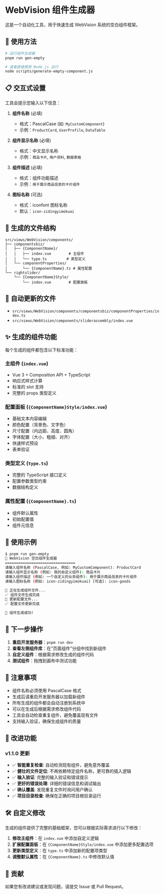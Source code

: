 # WebVision 组件生成器

这是一个自动化工具，用于快速生成 WebVision 系统的空白组件框架。

## 🚀 使用方法

```bash
# 运行组件生成器
pnpm run gen-empty

# 或者直接使用 Node.js 运行
node scripts/generate-empty-component.js
```

## 📋 交互式设置

工具会提示您输入以下信息：

1. **组件名称** (必填)

   - 格式：PascalCase (如: `MyCustomComponent`)
   - 示例：`ProductCard`, `UserProfile`, `DataTable`

2. **组件显示名称** (必填)

   - 格式：中文显示名称
   - 示例：`商品卡片`, `用户资料`, `数据表格`

3. **组件描述** (必填)

   - 格式：组件功能描述
   - 示例：`用于展示商品信息的卡片组件`

4. **图标名称** (可选)
   - 格式：iconfont 图标名称
   - 默认：`icon-zidingyimokuai`

## 📁 生成的文件结构

```
src/views/WebVision/components/
├── componentsbiz/
│   ├── {ComponentName}/
│   │   ├── index.vue        # 主组件
│   │   └── type.ts         # 类型定义
│   └── componentProperties/
│       └── {ComponentName}.ts # 属性配置
└── rightslider/
    └── {ComponentName}Style/
        └── index.vue        # 配置面板
```

## 🔧 自动更新的文件

- `src/views/WebVision/components/componentsbiz/componentProperties/index.ts`
- `src/views/WebVision/components/sliderassembly/index.vue`

## ✨ 生成的组件功能

每个生成的组件都包含以下标准功能：

### 主组件 (`index.vue`)

- Vue 3 + Composition API + TypeScript
- 响应式样式计算
- 标准的 slot 支持
- 完整的 props 类型定义

### 配置面板 (`{ComponentName}Style/index.vue`)

- 基础文本内容编辑
- 颜色配置（背景色、文字色）
- 尺寸配置（内边距、高度、圆角）
- 字体配置（大小、粗细、对齐）
- 快速样式预设
- 表单验证

### 类型定义 (`type.ts`)

- 完整的 TypeScript 接口定义
- 配置参数类型约束
- 数据结构定义

### 属性配置 (`{ComponentName}.ts`)

- 组件默认属性
- 初始配置值
- 组件元信息

## 📝 使用示例

```bash
$ pnpm run gen-empty
🚀 WebVision 空白组件生成器
================================
请输入组件名称 (PascalCase, 例如: MyCustomComponent): ProductCard
请输入组件显示名称 (例如: 我的自定义组件): 商品卡片
请输入组件描述 (例如: 一个自定义的业务组件): 用于展示商品信息的卡片组件
请输入图标名称 (例如: icon-zidingyimokuai) [可选]: icon-goods

🔧 正在生成组件文件...
✅ 组件文件生成完成
🔄 更新配置文件...
✅ 配置文件更新完成

🎉 组件生成成功!
```

## 🔄 下一步操作

1. **重启开发服务器**：`pnpm run dev`
2. **查看左侧组件库**：在"页面组件"分组中找到新组件
3. **自定义组件**：根据需求修改生成的组件代码
4. **测试组件**：拖拽到画布中测试功能

## 📄 注意事项

- 组件名称必须使用 PascalCase 格式
- 生成后请重启开发服务器以加载新组件
- 所有生成的组件都会自动注册到系统中
- 可以在生成后根据需求修改组件代码
- 工具会自动检查重复组件，避免覆盖现有文件
- 支持输入验证，确保生成组件的质量

## 🔧 改进功能

### v1.1.0 更新

- ✅ **智能重复检查**: 自动检测现有组件，避免意外覆盖
- ✅ **健壮的文件定位**: 不再依赖特定组件名称，更可靠的插入逻辑
- ✅ **输入验证**: 完整的输入验证和错误提示
- ✅ **更好的错误处理**: 详细的错误信息和调试输出
- ✅ **确认覆盖**: 发现重复文件时询问用户确认
- ✅ **项目目录检查**: 确保在正确的项目根目录运行

## 🛠️ 自定义修改

生成的组件提供了完整的基础框架，您可以根据实际需求进行以下修改：

1. **修改主组件**：在 `index.vue` 中添加自定义逻辑
2. **扩展配置面板**：在 `{ComponentName}Style/index.vue` 中添加更多配置选项
3. **更新类型定义**：在 `type.ts` 中添加新的配置项类型
4. **调整默认属性**：在 `{ComponentName}.ts` 中修改默认值

## 🤝 贡献

如果您有改进建议或发现问题，请提交 Issue 或 Pull Request。
